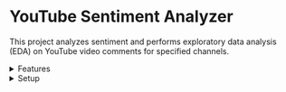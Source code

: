 # YouTube Sentiment Analyzer

This project analyzes sentiment and performs exploratory data analysis (EDA) on YouTube video comments for specified channels.

<details>
<summary>Features</summary>

- Fetches recent video comments from specified YouTube channels
- Performs sentiment analysis on the comments
- Generates visualizations including:
  - Sentiment distribution bar chart
  - Sentiment score histogram
  - Keyword word cloud
- Outputs summary statistics

</details>

<details>
<summary>Setup</summary>

1. Clone this repository:

git clone https://github.com/your-username/youtube-sentiment-analyzer.git
cd youtube-sentiment-analyzer


2. Install required dependencies:

pip install -r requirements.txt


3. Obtain a YouTube Data API key from the [Google Developers Console](https://console.developers.google.com/).

4. Create a `config.py` file in the project root and add your API key:
```python
API_KEY = 'YOUR_API_KEY_HERE'

    Create a channels.txt file in the project root and add YouTube channel URLs, one per line:

    https://www.youtube.com/channel/CHANNEL_ID_1
    https://www.youtube.com/channel/CHANNEL_ID_2

</details>
Usage

    Run the main script:

    python main.py

    Check the output directory for generated visualizations and logs.

Contributing

Contributions are welcome! Please feel free to submit a Pull Request.
License

This project is licensed under the MIT License - see the LICENSE file for details.
